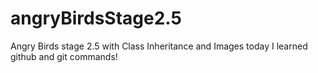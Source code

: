 # angryBirdsStage2.5
Angry Birds stage 2.5 with Class Inheritance and Images
today I learned github and git commands! 
